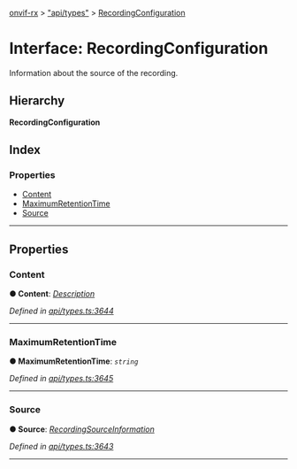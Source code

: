 [onvif-rx](../README.md) > ["api/types"](../modules/_api_types_.md) > [RecordingConfiguration](../interfaces/_api_types_.recordingconfiguration.md)

# Interface: RecordingConfiguration

Information about the source of the recording.

## Hierarchy

**RecordingConfiguration**

## Index

### Properties

* [Content](_api_types_.recordingconfiguration.md#content)
* [MaximumRetentionTime](_api_types_.recordingconfiguration.md#maximumretentiontime)
* [Source](_api_types_.recordingconfiguration.md#source)

---

## Properties

<a id="content"></a>

###  Content

**● Content**: *[Description](../modules/_api_types_.md#description)*

*Defined in [api/types.ts:3644](https://github.com/patrickmichalina/onvif-rx/blob/034e4d6/src/api/types.ts#L3644)*

___
<a id="maximumretentiontime"></a>

###  MaximumRetentionTime

**● MaximumRetentionTime**: *`string`*

*Defined in [api/types.ts:3645](https://github.com/patrickmichalina/onvif-rx/blob/034e4d6/src/api/types.ts#L3645)*

___
<a id="source"></a>

###  Source

**● Source**: *[RecordingSourceInformation](_api_types_.recordingsourceinformation.md)*

*Defined in [api/types.ts:3643](https://github.com/patrickmichalina/onvif-rx/blob/034e4d6/src/api/types.ts#L3643)*

___

